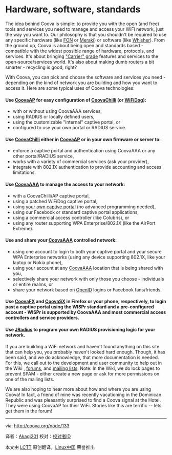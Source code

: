 Hardware, software, standards
=============================

The idea behind Coova is simple: to provide you with the open (and free) tools and services you need to manage and access your WiFi network, just the way you want to. Our philosophy is that you shouldn't be required to use any specific hardware (like [FON][1] or [Meraki][2]) or software (like [Whisher][3]). From the ground up, Coova is about being open and standards based - compatible with the widest possible range of hardware, protocols, and services. It's about bringing ["Carrier" grade][4] features and services to the open-source/services world. It's also about making dumb routers a bit smarter - recycling is good, right?

With Coova, you can pick and choose the software and services you need - depending on the kind of network you are building and how you want to access it. Here are some typical uses of Coova technologies:

#### Use [CoovaAP][5] for easy configuration of [CoovaChilli][6] (or [WiFiDog][7]):

* with or without using CoovaAAA services,
* using RADIUS or locally defined users,
* using the customizable "Internal" captive portal, or
* configured to use your own portal or RADIUS service.

#### Use [CoovaChilli][6] either in [CoovaAP][5] or in your own firmware or server to:
* enforce a captive portal and authentication using CoovaAAA or any other portal/RADIUS service,
* works with a variety of commercial services (ask your provider),
* integrate with 802.1X authentication to provide accounting and access limitations.

#### Use [CoovaAAA][8] to manage the access to your network:
* with a CoovaChilli/AP captive portal,
* using a patched WiFiDog captive portal,
* using [your own captive portal][9] (no advanced programming needed),
* using our Facebook or standard captive portal applications,
* using a commercial access controller (like Colubris), or
* using any router supporting WPA Enterprise/802.1X (like the AirPort Extreme).

#### Use and share your [CoovaAAA][8] controlled network:
* using one account to login to both your captive portal and your secure WPA Enterprise networks (using any device supporting 802.1X, like your laptop or Nokia phone),
* using your account at any [CoovaAAA][8] location that is being shared with you,
* selectively share your network with only those you choose - individuals or entire realms, or
* share your network based on [OpenID][10] logins or Facebook fans/friends.

#### Use [CoovaFX][11] and [CoovaSX][12] in Firefox or your phone, respectively, to login past a captive portal using the WISPr standard and a pre-configured account - WISPr is supported by CoovaAAA and most commercial access controllers and service providers.

#### Use [JRadius][13] to program your own RADIUS provisioning logic for your network.

If you are building a WiFi network and haven't found anything on this site that can help you, you probably haven't looked hard enough. Though, it has been said, and we do acknowledge, that more documentation is needed. For this, we call out to the development and user community to help out in the Wiki , [forums][14], and [mailing lists][15]. Note: In the Wiki, we do lock pages to prevent SPAM - either create a new page or ask for more permissions on one of the mailing lists.

We are also hoping to hear more about how and where you are using Coova! In fact, a friend of mine was recently vacationing in the Dominican Republic and was pleasantly surprised to find a Coova signal at the Hotel. They were using CoovaAP for their WiFi. Stories like this are terrific -- lets get them in the forum!

-------------------------------------------
via: http://coova.org/node/133

译者：[Akagi201](https://github.com/Akagi201) 校对：[校对者ID](https://github.com/校对者ID)

本文由 [LCTT](https://github.com/LCTT/TranslateProject) 原创翻译，[Linux中国](http://linux.cn/) 荣誉推出

[1]: https://corp.fon.com/en
[2]: https://meraki.cisco.com/
[3]: http://www.whisher.com/
[4]: https://meraki.cisco.com/blog/2008/04/new-carrier-services/
[5]: http://coova.org/CoovaAP
[6]: http://coova.org/CoovaChilli
[7]: http://dev.wifidog.org/
[8]: http://coova.org/CoovaAAA
[9]: http://coova.org/node/80
[10]: http://coova.org/node/71
[11]: http://www.coova.com/CoovaFX
[12]: http://www.coova.com/CoovaSX
[13]: http://coova.org/JRadius
[14]: http://coova.org/forum/
[15]: http://coova.org/MailingLists